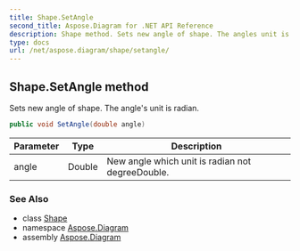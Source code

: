 ```yaml
---
title: Shape.SetAngle
second_title: Aspose.Diagram for .NET API Reference
description: Shape method. Sets new angle of shape. The angles unit is radian
type: docs
url: /net/aspose.diagram/shape/setangle/
---
```

## Shape.SetAngle method

Sets new angle of shape. The angle's unit is radian.

```csharp
public void SetAngle(double angle)
```

| Parameter | Type | Description |
| --- | --- | --- |
| angle | Double | New angle which unit is radian not degreeDouble. |

### See Also

* class [Shape](../)
* namespace [Aspose.Diagram](../../shape/)
* assembly [Aspose.Diagram](../../../)


